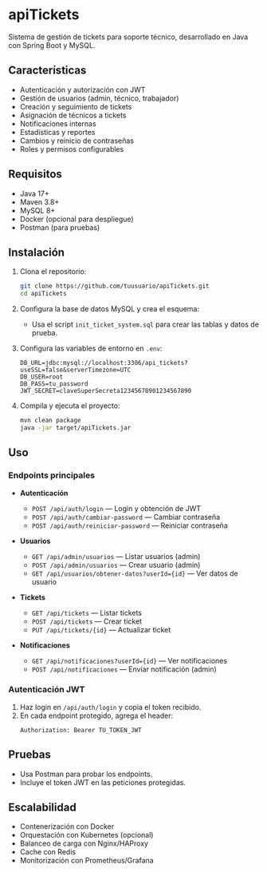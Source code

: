 # apiTickets

Sistema de gestión de tickets para soporte técnico, desarrollado en Java con Spring Boot y MySQL.

## Características

- Autenticación y autorización con JWT
- Gestión de usuarios (admin, técnico, trabajador)
- Creación y seguimiento de tickets
- Asignación de técnicos a tickets
- Notificaciones internas
- Estadísticas y reportes
- Cambios y reinicio de contraseñas
- Roles y permisos configurables

## Requisitos

- Java 17+
- Maven 3.8+
- MySQL 8+
- Docker (opcional para despliegue)
- Postman (para pruebas)

## Instalación

1. Clona el repositorio:

   ```sh
   git clone https://github.com/tuusuario/apiTickets.git
   cd apiTickets
   ```

2. Configura la base de datos MySQL y crea el esquema:

   - Usa el script `init_ticket_system.sql` para crear las tablas y datos de prueba.

3. Configura las variables de entorno en `.env`:

   ```
   DB_URL=jdbc:mysql://localhost:3306/api_tickets?useSSL=false&serverTimezone=UTC
   DB_USER=root
   DB_PASS=tu_password
   JWT_SECRET=claveSuperSecreta12345678901234567890
   ```

4. Compila y ejecuta el proyecto:
   ```sh
   mvn clean package
   java -jar target/apiTickets.jar
   ```

## Uso

### Endpoints principales

- **Autenticación**

  - `POST /api/auth/login` — Login y obtención de JWT
  - `POST /api/auth/cambiar-password` — Cambiar contraseña
  - `POST /api/auth/reiniciar-password` — Reiniciar contraseña

- **Usuarios**

  - `GET /api/admin/usuarios` — Listar usuarios (admin)
  - `POST /api/admin/usuarios` — Crear usuario (admin)
  - `GET /api/usuarios/obtener-datos?userId={id}` — Ver datos de usuario

- **Tickets**

  - `GET /api/tickets` — Listar tickets
  - `POST /api/tickets` — Crear ticket
  - `PUT /api/tickets/{id}` — Actualizar ticket

- **Notificaciones**
  - `GET /api/notificaciones?userId={id}` — Ver notificaciones
  - `POST /api/notificaciones` — Enviar notificación (admin)

### Autenticación JWT

1. Haz login en `/api/auth/login` y copia el token recibido.
2. En cada endpoint protegido, agrega el header:
   ```
   Authorization: Bearer TU_TOKEN_JWT
   ```

## Pruebas

- Usa Postman para probar los endpoints.
- Incluye el token JWT en las peticiones protegidas.

## Escalabilidad

- Contenerización con Docker
- Orquestación con Kubernetes (opcional)
- Balanceo de carga con Nginx/HAProxy
- Cache con Redis
- Monitorización con Prometheus/Grafana
